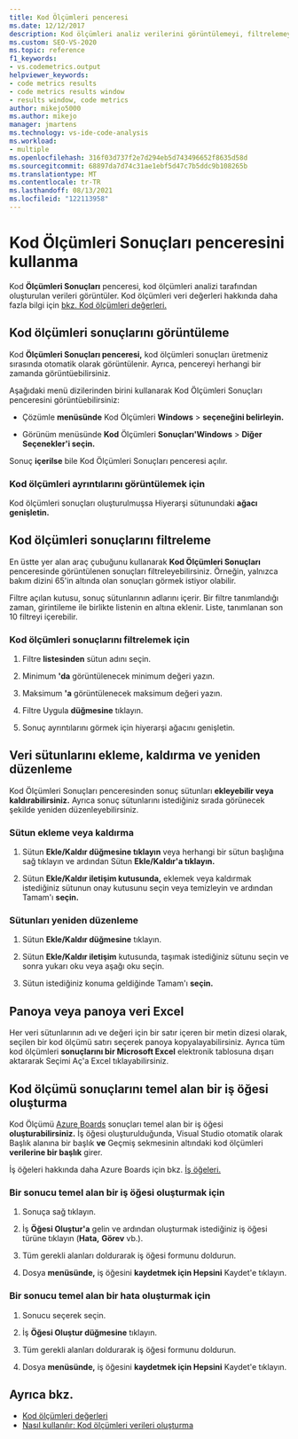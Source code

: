 ```yaml
---
title: Kod Ölçümleri penceresi
ms.date: 12/12/2017
description: Kod ölçümleri analiz verilerini görüntülemeyi, filtrelemeyi, yeniden düzenlemeyi Visual Studio dışarı aktarmayı öğrenin. Kod ölçümü sonuçlarına göre iş öğeleri oluşturma hakkında bilgi edinebilirsiniz.
ms.custom: SEO-VS-2020
ms.topic: reference
f1_keywords:
- vs.codemetrics.output
helpviewer_keywords:
- code metrics results
- code metrics results window
- results window, code metrics
author: mikejo5000
ms.author: mikejo
manager: jmartens
ms.technology: vs-ide-code-analysis
ms.workload:
- multiple
ms.openlocfilehash: 316f03d737f2e7d294eb5d743496652f8635d58d
ms.sourcegitcommit: 68897da7d74c31ae1ebf5d47c7b5ddc9b108265b
ms.translationtype: MT
ms.contentlocale: tr-TR
ms.lasthandoff: 08/13/2021
ms.locfileid: "122113958"
---
```

# <a name="use-the-code-metrics-results-window"></a>Kod Ölçümleri Sonuçları penceresini kullanma

Kod **Ölçümleri Sonuçları** penceresi, kod ölçümleri analizi tarafından oluşturulan verileri görüntüler. Kod ölçümleri veri değerleri hakkında daha fazla bilgi için [bkz. Kod ölçümleri değerleri.](../code-quality/code-metrics-values.md)

## <a name="display-code-metrics-results"></a>Kod ölçümleri sonuçlarını görüntüleme

Kod **Ölçümleri Sonuçları penceresi,** kod ölçümleri sonuçları üretmeniz sırasında otomatik olarak görüntülenir. Ayrıca, pencereyi herhangi bir zamanda görüntüebilirsiniz.

Aşağıdaki menü dizilerinden birini kullanarak Kod Ölçümleri Sonuçları penceresini görüntüebilirsiniz:

- Çözümle **menüsünde** Kod Ölçümleri **Windows**  >  **seçeneğini belirleyin.**

- Görünüm menüsünde **Kod** Ölçümleri **Sonuçları'Windows**  >  **Diğer Seçenekler'i seçin.**

Sonuç **içerilse** bile Kod Ölçümleri Sonuçları penceresi açılır.

### <a name="to-view-code-metrics-details"></a>Kod ölçümleri ayrıntılarını görüntülemek için

Kod ölçümleri sonuçları oluşturulmuşsa Hiyerarşi sütunundaki **ağacı genişletin.**

## <a name="filter-code-metrics-results"></a>Kod ölçümleri sonuçlarını filtreleme

En üstte yer alan araç çubuğunu kullanarak **Kod Ölçümleri Sonuçları** penceresinde görüntülenen sonuçları filtreleyebilirsiniz. Örneğin, yalnızca bakım dizini 65'in altında olan sonuçları görmek istiyor olabilir.

Filtre  açılan kutusu, sonuç sütunlarının adlarını içerir. Bir filtre tanımlandığı zaman, girintileme ile birlikte listenin en altına eklenir. Liste, tanımlanan son 10 filtreyi içerebilir.

### <a name="to-filter-the-code-metrics-results"></a>Kod ölçümleri sonuçlarını filtrelemek için

1. Filtre **listesinden** sütun adını seçin.

2. Minimum **'da** görüntülenecek minimum değeri yazın.

3. Maksimum **'a** görüntülenecek maksimum değeri yazın.

4. Filtre Uygula **düğmesine** tıklayın.

5. Sonuç ayrıntılarını görmek için hiyerarşi ağacını genişletin.

## <a name="add-remove-and-rearrange-data-columns"></a>Veri sütunlarını ekleme, kaldırma ve yeniden düzenleme

Kod Ölçümleri Sonuçları penceresinden sonuç sütunları **ekleyebilir veya kaldırabilirsiniz.** Ayrıca sonuç sütunlarını istediğiniz sırada görünecek şekilde yeniden düzenleyebilirsiniz.

### <a name="add-or-remove-a-column"></a>Sütun ekleme veya kaldırma

1. Sütun **Ekle/Kaldır düğmesine tıklayın** veya herhangi bir sütun başlığına sağ tıklayın ve ardından Sütun **Ekle/Kaldır'a tıklayın.**

1. Sütun **Ekle/Kaldır iletişim kutusunda,** eklemek veya kaldırmak istediğiniz sütunun onay kutusunu seçin veya temizleyin ve ardından Tamam'ı **seçin.**

### <a name="rearrange-columns"></a>Sütunları yeniden düzenleme

1. Sütun **Ekle/Kaldır düğmesine** tıklayın.

1. Sütun **Ekle/Kaldır iletişim** kutusunda, taşımak istediğiniz sütunu seçin ve sonra yukarı oku veya aşağı oku seçin.

1. Sütun istediğiniz konuma geldiğinde Tamam'ı **seçin.**

## <a name="copy-data-to-the-clipboard-or-excel"></a>Panoya veya panoya veri Excel

Her veri sütunlarının adı ve değeri için bir satır içeren bir metin dizesi olarak, seçilen bir kod ölçümü satırı seçerek panoya kopyalayabilirsiniz. Ayrıca tüm kod ölçümleri **sonuçlarını bir Microsoft Excel** elektronik tablosuna dışarı aktararak Seçimi Aç'a Excel tıklayabilirsiniz.

## <a name="create-a-work-item-based-on-code-metric-results"></a>Kod ölçümü sonuçlarını temel alan bir iş öğesi oluşturma

Kod Ölçümü [Azure Boards](/azure/devops/boards/index?view=vsts&preserve-view=true) sonuçları temel alan bir iş öğesi **oluşturabilirsiniz.** İş öğesi oluşturulduğunda, Visual Studio otomatik olarak Başlık alanına bir başlık **ve** Geçmiş sekmesinin altındaki kod ölçümleri **verilerine bir başlık** girer.

İş öğeleri hakkında daha Azure Boards için bkz. [İş öğeleri.](/azure/devops/boards/work-items/index?view=vsts&preserve-view=true)

### <a name="to-create-a-work-item-based-on-a-result"></a>Bir sonucu temel alan bir iş öğesi oluşturmak için

1. Sonuça sağ tıklayın.

2. İş **Öğesi Oluştur'a** gelin ve ardından oluşturmak istediğiniz iş öğesi türüne tıklayın (**Hata,** **Görev** vb.).

3. Tüm gerekli alanları doldurarak iş öğesi formunu doldurun.

4. Dosya **menüsünde,** iş öğesini **kaydetmek için Hepsini** Kaydet'e tıklayın.

### <a name="to-create-a-bug-based-on-a-result"></a>Bir sonucu temel alan bir hata oluşturmak için

1. Sonucu seçerek seçin.

2. İş **Öğesi Oluştur düğmesine** tıklayın.

3. Tüm gerekli alanları doldurarak iş öğesi formunu doldurun.

4. Dosya **menüsünde,** iş öğesini **kaydetmek için Hepsini** Kaydet'e tıklayın.

## <a name="see-also"></a>Ayrıca bkz.

- [Kod ölçümleri değerleri](../code-quality/code-metrics-values.md)
- [Nasıl kullanılır: Kod ölçümleri verileri oluşturma](../code-quality/how-to-generate-code-metrics-data.md)
